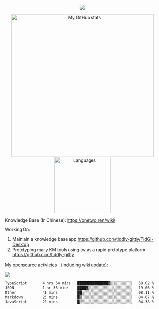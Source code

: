 <a href="https://github.com/linonetwo">
    <p align="center">
        <img src="https://github-profile-trophy.vercel.app/?username=linonetwo&column=7&theme=onedark"/>
    </p>
</a>
<a align="center" href="https://github.com/linonetwo">
  <p align="center">
    <img src="https://github-readme-stats.vercel.app/api?username=linonetwo&show_icons=true&count_private=true" alt="My GitHub stats" width="465"/>
    <img src="https://github-readme-stats.vercel.app/api/top-langs/?username=linonetwo&layout=compact&langs_count=10" alt="Languages" height="183">
  </p>
</a>

Knowledge Base (In Chinese): https://onetwo.ren/wiki/

Working On: 

1. Maintain a knowledge base app https://github.com/tiddly-gittly/TidGi-Desktop
1. Prototyping many KM tools using tw as a rapid prototype platform https://github.com/tiddly-gittly

My opensource activieies （including wiki update):

![](https://visitor-badge.glitch.me/badge?page_id=linonetwo.linonetwo)

<!--START_SECTION:waka-->

```txt
TypeScript       4 hrs 54 mins   ██████████████▓░░░░░░░░░░   58.02 %
JSON             1 hr 36 mins    ████▓░░░░░░░░░░░░░░░░░░░░   19.06 %
Other            41 mins         ██░░░░░░░░░░░░░░░░░░░░░░░   08.11 %
Markdown         23 mins         █▒░░░░░░░░░░░░░░░░░░░░░░░   04.67 %
JavaScript       22 mins         █░░░░░░░░░░░░░░░░░░░░░░░░   04.38 %
```

<!--END_SECTION:waka-->
